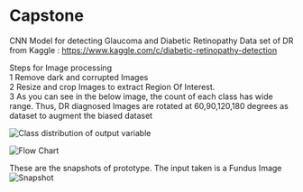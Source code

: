 # Capstone
CNN Model for detecting Glaucoma and Diabetic Retinopathy 
Data set of DR from Kaggle : https://www.kaggle.com/c/diabetic-retinopathy-detection

Steps for Image processing </br>
1 Remove dark and corrupted Images </br>
2 Resize and crop Images to extract Region Of Interest.</br>
3 As you can see in the below image, the count of each class has wide range. Thus,  DR diagnosed Images are rotated at 60,90,120,180 degrees as dataset to augment the biased dataset  </br>



![Class distribution of output variable](https://github.com/deep-kiran/Capstone/blob/master/output.png)


![Flow Chart](https://github.com/deep-kiran/Capstone/blob/master/Screenshot_20180903-210040-01.jpeg)

These are the snapshots of prototype. The input taken is a Fundus Image
![Snapshot](https://github.com/deep-kiran/Capstone/blob/master/Screenshot_20180903-214711-01.jpeg)
